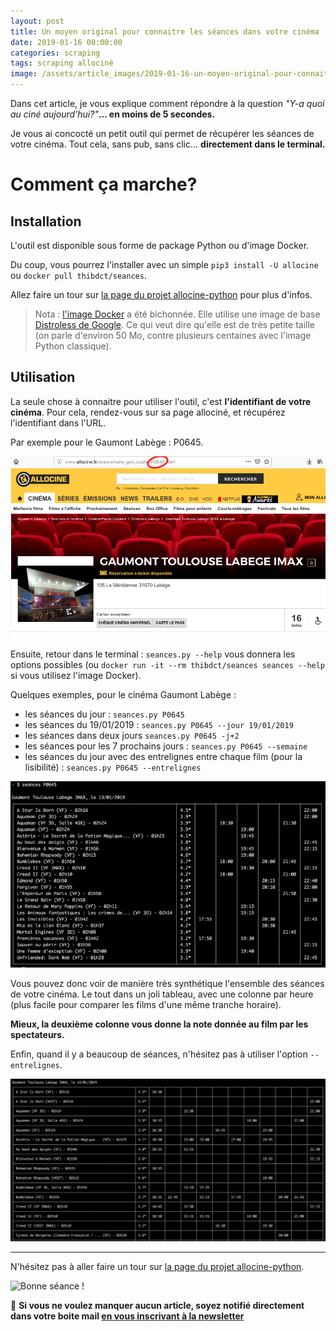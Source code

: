 ```yaml
---
layout: post
title: Un moyen original pour connaitre les séances dans votre cinéma
date: 2019-01-16 00:00:00
categories: scraping
tags: scraping allociné
image: /assets/article_images/2019-01-16-un-moyen-original-pour-connaitre-les-séances-dans-votre-cinéma/couverture.png
---
```


Dans cet article, je vous explique comment répondre à la question *"Y-a quoi au ciné aujourd'hui?"***... en moins de 5 secondes.**

Je vous ai concocté un petit outil qui permet de récupérer les séances de votre cinéma. Tout cela, sans pub, sans clic... **directement dans le terminal.**

# Comment ça marche?

## Installation

L'outil est disponible sous forme de package Python ou d'image Docker.

Du coup, vous pourrez l'installer avec un simple `pip3 install -U allocine` ou `docker pull thibdct/seances`.

Allez faire un tour sur [la page du projet allocine-python](https://github.com/tducret/allocine-python#installation) pour plus d'infos.

> Nota : [l'image Docker](https://github.com/tducret/allocine-python/blob/master/Dockerfile) a été bichonnée. Elle utilise une image de base [Distroless de Google](https://github.com/GoogleContainerTools/distroless). Ce qui veut dire qu'elle est de très petite taille (on parle d'environ 50 Mo, contre plusieurs centaines avec l'image Python classique).

## Utilisation

La seule chose à connaitre pour utiliser l'outil, c'est **l'identifiant de votre cinéma**.
Pour cela, rendez-vous sur sa page allociné, et récupérez l'identifiant dans l'URL.

Par exemple pour le Gaumont Labège : P0645. 

![Récupération de l'identifiant du cinéma sur Allociné](/assets/article_images/2019-01-16-un-moyen-original-pour-connaitre-les-séances-dans-votre-cinéma/snapshot_theater_id.png)

Ensuite, retour dans le terminal : `seances.py --help` vous donnera les options possibles (ou `docker run -it --rm thibdct/seances seances --help` si vous utilisez l'image Docker).

Quelques exemples, pour le cinéma Gaumont Labège :

- les séances du jour : `seances.py P0645`
- les séances du 19/01/2019 : `seances.py P0645 --jour 19/01/2019`
- les séances dans deux jours `seances.py P0645 -j+2`
- les séances pour les 7 prochains jours : `seances.py P0645 --semaine`
- les séances du jour avec des entrelignes entre chaque film (pour la lisibilité) : `seances.py P0645 --entrelignes`

![Exemple d'affichage du programme des séances](/assets/article_images/2019-01-16-un-moyen-original-pour-connaitre-les-séances-dans-votre-cinéma/couverture.png)

Vous pouvez donc voir de manière très synthétique l'ensemble des séances de votre cinéma. Le tout dans un joli tableau, avec une colonne par heure (plus facile pour comparer les films d'une même tranche horaire). 

**Mieux, la deuxième colonne vous donne la note donnée au film par les spectateurs.**

Enfin, quand il y a beaucoup de séances, n'hésitez pas à utiliser l'option `--entrelignes`.

![Avec les entrelignes](/assets/article_images/2019-01-16-un-moyen-original-pour-connaitre-les-séances-dans-votre-cinéma/seances_avec_entrelignes.png)

---

N'hésitez pas à aller faire un tour sur [la page du projet allocine-python](https://github.com/tducret/allocine-python#installation).

![Bonne séance !](https://media.giphy.com/media/pcLw0jLBelkbK/giphy.gif)

📨 **Si vous ne voulez manquer aucun article, soyez notifié directement dans votre boite mail [en vous inscrivant à la newsletter](http://bit.ly/newsletter-tducret)**